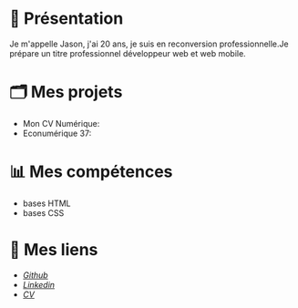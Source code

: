 
# 📘 Présentation
Je m'appelle Jason, j'ai 20 ans, je suis en reconversion professionnelle.Je prépare un titre professionnel développeur web et web mobile.<br>
# 🗂️ Mes projets
- Mon CV Numérique:
- Econumérique 37:
# 📊 Mes compétences
- bases HTML
- bases CSS
# 🔗 Mes liens
- [<i>Github</i>](https://github.com/Jason9136)
- [<i>Linkedin</i>](https://www.linkedin.com/in/jason-perrault-624ba935a)
- [<i>CV</i>](CV_2025-04-08_Jason_Perrault.pdf)